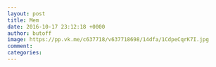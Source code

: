 ```yaml
--- 
layout: post 
title: Mem 
date: 2016-10-17 23:12:18 +0000 
author: butoff 
image: https://pp.vk.me/c637718/v637718698/14dfa/1CdpeCqrK7I.jpg
comment: 
categories: 
---
```

